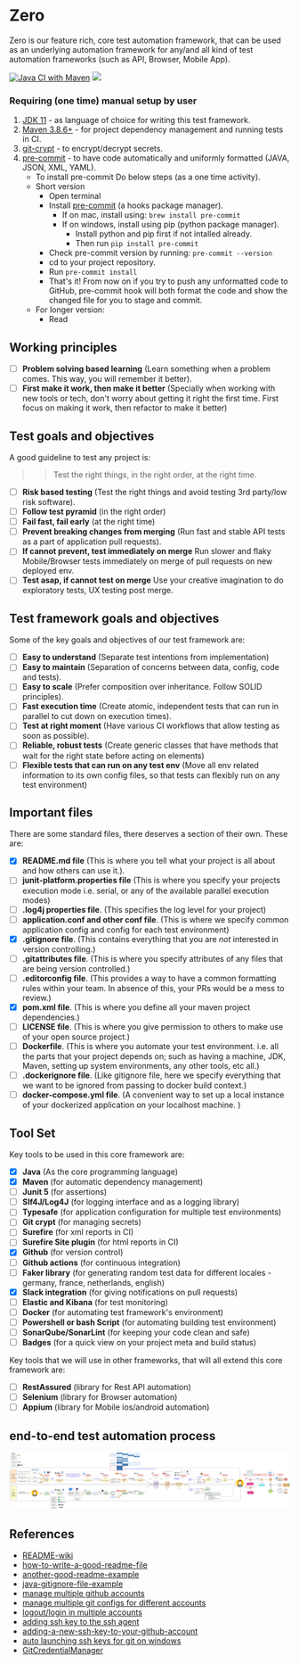# Zero

Zero is our feature rich, core test automation framework, that can be used as an underlying automation framework
for any/and all kind of test automation frameworks (such as API, Browser, Mobile App).

[![Java CI with Maven](https://github.com/DejanIlic89/zero/actions/workflows/test-the-tester.yml/badge.svg?branch=main)](https://github.com/DejanIlic89/zero/actions/workflows/test-the-tester.yml)
![](https://img.shields.io/github/license/DejanIlic89/zero?style=flat)

### Requiring (one time) manual setup by user

1. [JDK 11](https://www.oracle.com/java/technologies/javase/jdk11-archive-downloads.html) - as language of choice for writing this test framework.
2. [Maven 3.8.6+](https://maven.apache.org/) - for project dependency management and running tests in CI.
3. [git-crypt](https://dev.to/heroku/how-to-manage-your-secrets-with-git-crypt-56ih) - to encrypt/decrypt secrets.
4. [pre-commit](https://pre-commit.com/) - to have code automatically and uniformly formatted (JAVA, JSON, XML, YAML).
    - To install pre-commit Do below steps (as a one time activity).
    - Short version
        - Open terminal
        - Install [pre-commit](https://pre-commit.com/) (a hooks package manager).
            - If on mac, install using: `brew install pre-commit`
            - If on windows, install using pip (python package manager).
                - Install python and pip first if not intalled already.
                - Then run `pip install pre-commit`
        - Check pre-commit version by running: `pre-commit --version`
        - cd to your project repository.
        - Run `pre-commit install`
        - That's it! From now on if you try to push any unformatted code to GitHub, pre-commit hook will both format the code
          and show the changed file for you to stage and commit.
    - For longer version:
        - Read 

## Working principles

- [ ] **Problem solving based learning** (Learn something when a problem comes. This way, you will remember it better).
- [ ] **First make it work, then make it better** (Specially when working with new tools or tech, don't worry about getting it right the first time. First focus on making it work, then refactor to make it better)

## Test goals and objectives

A good guideline to test any project is:

>> Test the right things, in the right order, at the right time.

- [ ] **Risk based testing** (Test the right things and avoid testing 3rd party/low risk software).
- [ ] **Follow test pyramid** (in the right order)
- [ ] **Fail fast, fail early** (at the right time)
- [ ] **Prevent breaking changes from merging** (Run fast and stable API tests as a part of application pull requests).
- [ ] **If cannot prevent, test immediately on merge** Run slower and flaky Mobile/Browser tests immediately on merge of pull requests on new deployed env.
- [ ] **Test asap, if cannot test on merge** Use your creative imagination to do exploratory tests, UX testing post merge.

## Test framework goals and objectives

Some of the key goals and objectives of our test framework are:

- [ ] **Easy to understand** (Separate test intentions from implementation)
- [ ] **Easy to maintain** (Separation of concerns between data, config, code and tests).
- [ ] **Easy to scale** (Prefer composition over inheritance. Follow SOLID principles).
- [ ] **Fast execution time** (Create atomic, independent tests that can run in parallel to cut down on execution times).
- [ ] **Test at right moment** (Have various CI workflows that allow testing as soon as possible).
- [ ] **Reliable, robust tests** (Create generic classes that have methods that wait for the right state before acting on elements)
- [ ] **Flexible tests that can run on any test env** (Move all env related information to its own config files, so that tests can flexibly run on any test environment)

## Important files

There are some standard files, there deserves a section of their own. These are:

- [x] **README.md file** (This is where you tell what your project is all about and how others can use it.).
- [ ] **junit-platform.properties file** (This is where you specify your projects execution mode i.e. serial, or any of the available parallel execution modes)
- [ ] **.log4j properties file**. (This specifies the log level for your project)
- [ ] **application.conf and other conf file**. (This is where we specify common application config and config for each test environment)
- [x] **.gitignore file**. (This contains everything that you are *not* interested in version controlling.)
- [ ] **.gitattributes file**. (This is where you specify attributes of any files that are being version controlled.)
- [ ] **.editorconfig file**. (This provides a way to have a common formatting rules within your team. In absence of this, your PRs would be a mess to review.)
- [x] **pom.xml file**. (This is where you define all your maven project dependencies.)
- [ ] **LICENSE file**. (This is where you give permission to others to make use of your open source project.)
- [ ] **Dockerfile**. (This is where you automate your test environment. i.e. all the parts that your project depends on; such as having a machine, JDK, Maven, setting up system environments, any other tools, etc all.)
- [ ] **.dockerignore file**. (Like gitignore file, here we specify everything that we want to be ignored from passing to docker build context.)
- [ ] **docker-compose.yml file**. (A convenient way to set up a local instance of your dockerized application on your localhost machine. )

## Tool Set

Key tools to be used in this core framework are:

- [x] **Java** (As the core programming language)
- [x] **Maven** (for automatic dependency management)
- [ ] **Junit 5** (for assertions)
- [ ] **Slf4J/Log4J** (for logging interface and as a logging library)
- [ ] **Typesafe** (for application configuration for multiple test environments)
- [ ] **Git crypt** (for managing secrets)
- [ ] **Surefire** (for xml reports in CI)
- [ ] **Surefire Site plugin** (for html reports in CI)
- [x] **Github** (for version control)
- [ ] **Github actions** (for continuous integration)
- [ ] **Faker library** (for generating random test data for different locales - germany, france, netherlands, english)
- [x] **Slack integration** (for giving notifications on pull requests)
- [ ] **Elastic and Kibana** (for test monitoring)
- [ ] **Docker** (for automating test framework's environment)
- [ ] **Powershell or bash Script** (for automating building test environment)
- [ ] **SonarQube/SonarLint** (for keeping your code clean and safe)
- [ ] **Badges** (for a quick view on your project meta and build status)

Key tools that we will use in other frameworks, that will all extend this core framework are:

- [ ] **RestAssured**  (library for Rest API automation)
- [ ] **Selenium**  (library for Browser automation)
- [ ] **Appium**  (library for Mobile ios/android automation)

## end-to-end test automation process

![end-to-end-test-process](./images/end-to-end-test-workflow.png)

## References

- [README-wiki](https://en.wikipedia.org/wiki/README)
- [how-to-write-a-good-readme-file](https://www.freecodecamp.org/news/how-to-write-a-good-readme-file/)
- [another-good-readme-example](https://github.com/othneildrew/Best-README-Template)
- [java-gitignore-file-example](https://gist.github.com/dedunumax/54e82214715e35439227)
- [manage multiple github accounts](https://www.freecodecamp.org/news/manage-multiple-github-accounts-the-ssh-way-2dadc30ccaca/)
- [manage multiple git configs for different accounts](https://www.freecodecamp.org/news/how-to-handle-multiple-git-configurations-in-one-machine/)
- [logout/login in multiple accounts](https://medium.com/@devesu/how-to-logout-from-git-in-windows-e17c66fe9ca8)
- [adding ssh key to the ssh agent](https://docs.github.com/en/authentication/connecting-to-github-with-ssh/generating-a-new-ssh-key-and-adding-it-to-the-ssh-agent)
- [adding-a-new-ssh-key-to-your-github-account](https://docs.github.com/en/authentication/connecting-to-github-with-ssh/adding-a-new-ssh-key-to-your-github-account)
- [auto launching ssh keys for git on windows](https://docs.github.com/en/authentication/connecting-to-github-with-ssh/working-with-ssh-key-passphrases#auto-launching-ssh-agent-on-git-for-windows)
- [GitCredentialManager](https://github.com/GitCredentialManager)
